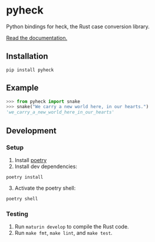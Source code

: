 # pyheck
Python bindings for heck, the Rust case conversion library.

[Read the documentation.](https://kevinheavey.github.io/pyheck/)
## Installation

```
pip install pyheck
```

## Example

```python
>>> from pyheck import snake
>>> snake("We carry a new world here, in our hearts.")
'we_carry_a_new_world_here_in_our_hearts'

```

## Development

### Setup

1. Install [poetry](https://python-poetry.org/)
2. Install dev dependencies:
```
poetry install
```
3. Activate the poetry shell:

```sh
poetry shell
```
### Testing
1. Run `maturin develop` to compile the Rust code.
2. Run `make fmt`, `make lint`, and `make test`.
